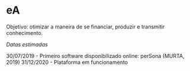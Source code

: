 # eA

Objetivo: otimizar a maneira de se financiar, produzir e transmitir conhecimento.

*Datas estimadas*

30/07/2019 - Primeiro software disponibilizado online: perSona (MURTA, 2019)
31/12/2020 - Plataforma em funcionamento
